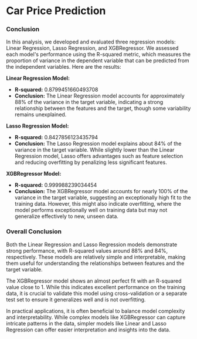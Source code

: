 # Car Price Prediction

### Conclusion

In this analysis, we developed and evaluated three regression models: Linear Regression, Lasso Regression, and XGBRegressor. We assessed each model's performance using the R-squared metric, which measures the proportion of variance in the dependent variable that can be predicted from the independent variables. Here are the results:

**Linear Regression Model:**

- **R-squared:** 0.8799451660493708
- **Conclusion:** The Linear Regression model accounts for approximately 88% of the variance in the target variable, indicating a strong relationship between the features and the target, though some variability remains unexplained.

**Lasso Regression Model:**

- **R-squared:** 0.8427856123435794
- **Conclusion:** The Lasso Regression model explains about 84% of the variance in the target variable. While slightly lower than the Linear Regression model, Lasso offers advantages such as feature selection and reducing overfitting by penalizing less significant features.

**XGBRegressor Model:**

- **R-squared:** 0.999988239034454
- **Conclusion:** The XGBRegressor model accounts for nearly 100% of the variance in the target variable, suggesting an exceptionally high fit to the training data. However, this might also indicate overfitting, where the model performs exceptionally well on training data but may not generalize effectively to new, unseen data.

### Overall Conclusion

Both the Linear Regression and Lasso Regression models demonstrate strong performance, with R-squared values around 88% and 84%, respectively. These models are relatively simple and interpretable, making them useful for understanding the relationships between features and the target variable.

The XGBRegressor model shows an almost perfect fit with an R-squared value close to 1. While this indicates excellent performance on the training data, it is crucial to validate this model using cross-validation or a separate test set to ensure it generalizes well and is not overfitting.

In practical applications, it is often beneficial to balance model complexity and interpretability. While complex models like XGBRegressor can capture intricate patterns in the data, simpler models like Linear and Lasso Regression can offer easier interpretation and insights into the data.
